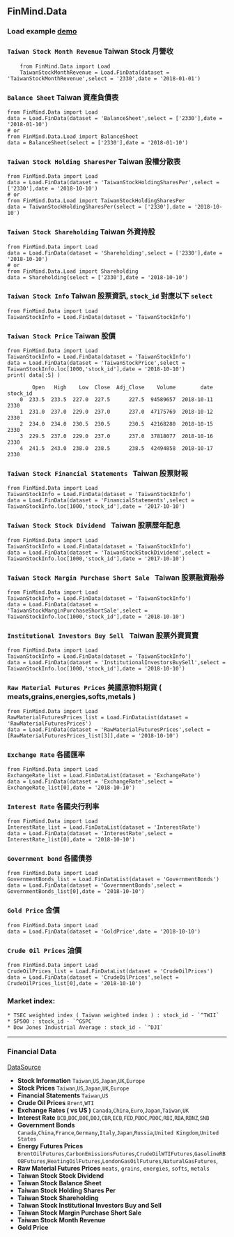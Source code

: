  ## FinMind.Data
 

 ### Load example [demo](https://github.com/linsamtw/FinMind/blob/master/demo.py)

###  `Taiwan Stock Month Revenue` Taiwan Stock 月營收
	
		from FinMind.Data import Load
		TaiwanStockMonthRevenue = Load.FinData(dataset = 'TaiwanStockMonthRevenue',select = '2330',date = '2018-01-01')

### `Balance Sheet` Taiwan 資產負債表
	from FinMind.Data import Load
	data = Load.FinData(dataset = 'BalanceSheet',select = ['2330'],date = '2018-01-10')
	# or 
	from FinMind.Data.Load import BalanceSheet
	data = BalanceSheet(select = ['2330'],date = '2018-01-10')
### `Taiwan Stock Holding SharesPer` Taiwan 股權分散表
	from FinMind.Data import Load
	data = Load.FinData(dataset = 'TaiwanStockHoldingSharesPer',select = ['2330'],date = '2018-10-10')
	# or 
	from FinMind.Data.Load import TaiwanStockHoldingSharesPer
	data = TaiwanStockHoldingSharesPer(select = ['2330'],date = '2018-10-10')
	
### `Taiwan Stock Shareholding` Taiwan 外資持股
	from FinMind.Data import Load
	data = Load.FinData(dataset = 'Shareholding',select = ['2330'],date = '2018-10-10')
	# or 
	from FinMind.Data.Load import Shareholding
	data = Shareholding(select = ['2330'],date = '2018-10-10')
 
 ### `Taiwan Stock Info` Taiwan 股票資訊, `stock_id` 對應以下 `select`
 	from FinMind.Data import Load
	TaiwanStockInfo = Load.FinData(dataset = 'TaiwanStockInfo')
    
 ### `Taiwan Stock Price` Taiwan 股價
 
 	from FinMind.Data import Load
	TaiwanStockInfo = Load.FinData(dataset = 'TaiwanStockInfo')
	data = Load.FinData(dataset = 'TaiwanStockPrice',select = TaiwanStockInfo.loc[1000,'stock_id'],date = '2018-10-10')
	print( data[:5] )

	    	Open   High    Low  Close  Adj_Close    Volume        date stock_id
        0  233.5  233.5  227.0  227.5      227.5  94589657  2018-10-11     2330
        1  231.0  237.0  229.0  237.0      237.0  47175769  2018-10-12     2330
        2  234.0  234.0  230.5  230.5      230.5  42168280  2018-10-15     2330
        3  229.5  237.0  229.0  237.0      237.0  37818077  2018-10-16     2330
        4  241.5  243.0  238.0  238.5      238.5  42494858  2018-10-17     2330
	
 ### `Taiwan Stock Financial Statements ` Taiwan 股票財報
	from FinMind.Data import Load
	TaiwanStockInfo = Load.FinData(dataset = 'TaiwanStockInfo')
	data = Load.FinData(dataset = 'FinancialStatements',select = TaiwanStockInfo.loc[1000,'stock_id'],date = '2017-10-10')

 ### `Taiwan Stock Stock Dividend ` Taiwan 股票歷年配息
	from FinMind.Data import Load
	TaiwanStockInfo = Load.FinData(dataset = 'TaiwanStockInfo')
	data = Load.FinData(dataset = 'TaiwanStockStockDividend',select = TaiwanStockInfo.loc[1000,'stock_id'],date = '2017-10-10')

 ### `Taiwan Stock Margin Purchase Short Sale ` Taiwan 股票融資融券
	from FinMind.Data import Load
	TaiwanStockInfo = Load.FinData(dataset = 'TaiwanStockInfo')
	data = Load.FinData(dataset = 'TaiwanStockMarginPurchaseShortSale',select = TaiwanStockInfo.loc[1000,'stock_id'],date = '2018-10-10')

 ### `Institutional Investors Buy Sell ` Taiwan 股票外資買賣
 	from FinMind.Data import Load
	TaiwanStockInfo = Load.FinData(dataset = 'TaiwanStockInfo')
	data = Load.FinData(dataset = 'InstitutionalInvestorsBuySell',select = TaiwanStockInfo.loc[1000,'stock_id'],date = '2018-10-10')

### `Raw Material Futures Prices` 美國原物料期貨 ( meats,grains,energies,softs,metals )
	from FinMind.Data import Load
	RawMaterialFuturesPrices_list = Load.FinDataList(dataset = 'RawMaterialFuturesPrices')
	data = Load.FinData(dataset = 'RawMaterialFuturesPrices',select = [RawMaterialFuturesPrices_list[3]],date = '2018-10-10')
	
 ### `Exchange Rate` 各國匯率
 	from FinMind.Data import Load
	ExchangeRate_list = Load.FinDataList(dataset = 'ExchangeRate')
	data = Load.FinData(dataset = 'ExchangeRate',select = ExchangeRate_list[0],date = '2018-10-10')

 ### `Interest Rate` 各國央行利率
 	from FinMind.Data import Load
	InterestRate_list = Load.FinDataList(dataset = 'InterestRate')
	data = Load.FinData(dataset = 'InterestRate',select = InterestRate_list[0],date = '2018-10-10')

  ### `Government bond` 各國債券
	from FinMind.Data import Load
	GovernmentBonds_list = Load.FinDataList(dataset = 'GovernmentBonds')
	data = Load.FinData(dataset = 'GovernmentBonds',select = GovernmentBonds_list[0],date = '2018-10-10')

 ### `Gold Price` 金價
	from FinMind.Data import Load
	data = Load.FinData(dataset = 'GoldPrice',date = '2018-10-10')    

 ### `Crude Oil Prices` 油價
	from FinMind.Data import Load
	CrudeOilPrices_list = Load.FinDataList(dataset = 'CrudeOilPrices')
	data = Load.FinData(dataset = 'CrudeOilPrices',select = CrudeOilPrices_list[0],date = '2018-10-10')

### Market index:
	* TSEC weighted index ( Taiwan weighted index ) : stock_id - `^TWII`
	* SP500 : stock_id - `^GSPC`
	* Dow Jones Industrial Average : stock_id - `^DJI`

-------------------------------
### Financial Data

[DataSource](https://github.com/linsamtw/FinMind/blob/master/Data/DataSource.md)

* <b>Stock Information</b> `Taiwan`,`US`,`Japan`,`UK`,`Europe`
* <b>Stock Prices</b> `Taiwan`,`US`,`Japan`,`UK`,`Europe`
* <b>Financial Statements </b> `Taiwan`,`US`
* <b>Crude Oil Prices</b> `Brent`,`WTI`
* <b>Exchange Rates ( vs US )</b> `Canada`,`China`,`Euro`,`Japan`,`Taiwan`,`UK`
* <b>Interest Rate</b> `BCB`,`BOC`,`BOE`,`BOJ`,`CBR`,`ECB`,`FED`,`PBOC`,`PBOC`,`RBI`,`RBA`,`RBNZ`,`SNB`
* <b>Government Bonds</b> `Canada`,`China`,`France`,`Germany`,`Italy`,`Japan`,`Russia`,`United Kingdom`,`United States`
* <b>Energy Futures Prices</b> `BrentOilFutures`,`CarbonEmissionsFutures`,`CrudeOilWTIFutures`,`GasolineRBOBFutures`,`HeatingOilFutures`,`LondonGasOilFutures`,`NaturalGasFutures`,
* <b>Raw Material Futures Prices</b> `meats`, `grains`, `energies`, `softs`, `metals`
* <b>Taiwan Stock Stock Dividend</b>
* <b>Taiwan Stock Balance Sheet</b>
* <b>Taiwan Stock Holding Shares Per </b>
* <b>Taiwan Stock Shareholding</b>
* <b>Taiwan Stock Institutional Investors Buy and Sell </b>
* <b>Taiwan Stock Margin Purchase Short Sale</b>
* <b>Taiwan Stock Month Revenue</b>
* <b>Gold Price</b>
